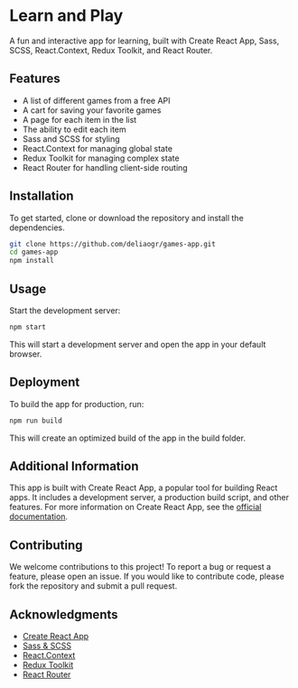 # Learn and Play
A fun and interactive app for learning, built with Create React App, Sass, SCSS, React.Context, Redux Toolkit, and React Router.

## Features
- A list of different games from a free API
- A cart for saving your favorite games
- A page for each item in the list
- The ability to edit each item
- Sass and SCSS for styling
- React.Context for managing global state
- Redux Toolkit for managing complex state
- React Router for handling client-side routing

## Installation
To get started, clone or download the repository and install the dependencies.
```bash
git clone https://github.com/deliaogr/games-app.git
cd games-app
npm install
```
## Usage
Start the development server:
```bash
npm start
```
This will start a development server and open the app in your default browser.

## Deployment
To build the app for production, run:
```bash
npm run build
```
This will create an optimized build of the app in the build folder.

## Additional Information
This app is built with Create React App, a popular tool for building React apps. It includes a development server, a production build script, and other features. For more information on Create React App, see the [official documentation](https://create-react-app.dev/docs/getting-started/).

## Contributing
We welcome contributions to this project! To report a bug or request a feature, please open an issue. If you would like to contribute code, please fork the repository and submit a pull request.

## Acknowledgments
- [Create React App](https://create-react-app.dev/docs/getting-started/)
- [Sass & SCSS](https://sass-lang.com/)
- [React.Context](https://reactjs.org/docs/context.html)
- [Redux Toolkit](https://redux-toolkit.js.org/)
- [React Router](https://reactrouter.com/en/main)

